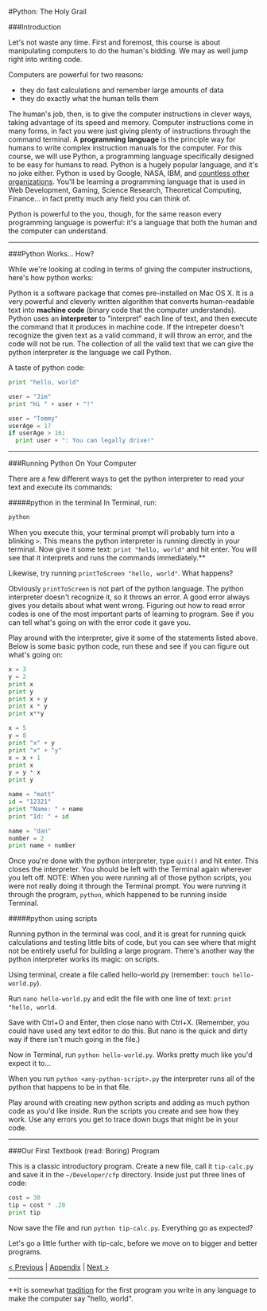 #Python: The Holy Grail

###Introduction

Let's not waste any time.  First and foremost, this course is about manipulating computers to do the human's bidding.  We may as well jump right into writing code.

Computers are powerful for two reasons:

* they do fast calculations and remember large amounts of data
* they do exactly what the human tells them

The human's job, then, is to give the computer instructions in clever ways, taking advantage of its speed and memory.  Computer instructions come in many forms, in fact you were just giving plenty of instructions through the command terminal.  A **programming language** is the principle way for humans to write complex instruction manuals for the computer.  For this course, we will use Python, a programming language specifically designed to be easy for humans to read.  Python is a hugely popular language, and it's no joke either.  Python is used by Google, NASA, IBM, and [countless other organizations](https://wiki.python.org/moin/OrganizationsUsingPython).  You'll be learning a programming language that is used in Web Development, Gaming, Science Research, Theoretical Computing, Finance... in fact pretty much any field you can think of.

Python is powerful to the you, though, for the same reason every programming language is powerful: it's a language that both the human and the computer can understand.

<hr>

###Python Works... How?

While we're looking at coding in terms of giving the computer instructions, here's how python works:

Python is a software package that comes pre-installed on Mac OS X. It is a very powerful and cleverly written algorithm that converts human-readable text into **machine code** (binary code that the computer understands).  Python uses an **interpreter** to "interpret" each line of text, and then execute the command that it produces in machine code.  If the intrepeter doesn't recognize the given text as a valid command, it will throw an error, and the code will not be run.  The collection of all the valid text that we can give the python interpreter *is* the language we call Python.

A taste of python code:

```python
print "hello, world"
```

```python
user = "Jim"
print "Hi " + user + "!"
```

```python
user = "Tommy"
userAge = 17
if userAge > 16:
  print user + ": You can legally drive!"
```

<hr>

###Running Python On Your Computer

There are a few different ways to get the python interpreter to read your text and execute its commands:

#####python in the terminal
In Terminal, run:

```bash
python
```

When you execute this, your terminal prompt will probably turn into a blinking `>`.  This means the python interpreter is running directly in your terminal.  Now give it some text: `print "hello, world"` and hit enter. You will see that it interprets and runs the commands immediately.**

Likewise, try running `printToScreen "hello, world"`.  What happens?

Obviously `printToScreen` is not part of the python language.  The python interpreter doesn't recognize it, so it throws an error.  A good error always gives you details about what went wrong.  Figuring out how to read error codes is one of the most important parts of learning to program.  See if you can tell what's going on with the error code it gave you.

Play around with the interpreter, give it some of the statements listed above.  Below is some basic python code, run these and see if you can figure out what's going on:

```python
x = 3
y = 2
print x
print y
print x + y
print x * y
print x**y
```

```python
x = 5
y = 8
print "x" + y
print "x" + "y"
x = x + 1
print x
y = y * x
print y
```

```python
name = "matt"
id = "12321"
print "Name: " + name
print "Id: " + id
```

```python
name = "dan"
number = 2
print name + number
```

Once you're done with the python interpreter, type `quit()` and hit enter.  This closes the interpreter.  You should be left with the Terminal again wherever you left off.  NOTE: When you were running all of those python scripts, you were not really doing it through the Terminal prompt.  You were running it through the program, `python`, which happened to be running inside Terminal.

#####python using scripts

Running python in the terminal was cool, and it is great for running quick calculations and testing little bits of code, but you can see where that might not be entirely useful for building a large program.  There's another way the python interpreter works its magic: on scripts.

Using terminal, create a file called hello-world.py (remember: `touch hello-world.py`).

Run `nano hello-world.py` and edit the file with one line of text: `print "hello, world`.

Save with Ctrl+O and Enter, then close nano with Ctrl+X.  (Remember, you could have used any text editor to do this.  But nano is the quick and dirty way if there isn't much going in the file.)

Now in Terminal, run `python hello-world.py`.  Works pretty much like you'd expect it to...

When you run `python <any-python-script>.py` the interpreter runs all of the python that happens to be in that file.

Play around with creating new python scripts and adding as much python code as you'd like inside.  Run the scripts you create and see how they work.  Use any errors you get to trace down bugs that might be in your code.

<hr>

###Our First Textbook (read: Boring) Program

This is a classic introductory program.  Create a new file, call it `tip-calc.py` and save it in the `~/Developer/cfp` directory.  Inside just put three lines of code:

```python
cost = 30
tip = cost * .20
print tip
```

Now save the file and run `python tip-calc.py`.  Everything go as expected?

Let's go a little further with tip-calc, before we move on to bigger and better programs.

[< Previous](./human_meet_computer_1.md) | [Appendix](../appendix.md) | [Next >](./no_magic_here_3.md)

----------------------------
**It is somewhat [tradition](http://en.wikipedia.org/wiki/%22Hello,_world!%22_program) for the first program you write in any language to make the computer say "hello, world".
